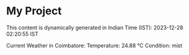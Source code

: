 # My Project

This content is dynamically generated in Indian Time (IST): 2023-12-28 02:20:55 IST


Current Weather in Coimbatore:
Temperature: 24.88 °C
Condition: mist
